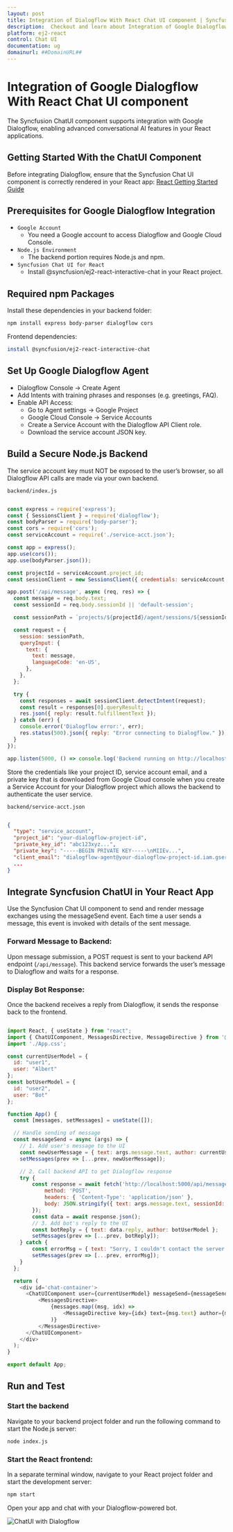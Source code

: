 ```yaml
---
layout: post
title: Integration of Dialogflow With React Chat UI component | Syncfusion
description:  Checkout and learn about Integration of Google Dialogflow With React Chat UI component of Syncfusion Essential JS 2 and more details.
platform: ej2-react
control: Chat UI
documentation: ug
domainurl: ##DomainURL##
---
```


# Integration of Google Dialogflow With React Chat UI component

The Syncfusion ChatUI component supports integration with Google Dialogflow, enabling advanced conversational AI features in your React applications.

## Getting Started With the ChatUI Component

Before integrating Dialogflow, ensure that the Syncfusion Chat UI component is correctly rendered in your React app:
[React Getting Started Guide](../getting-started)

## Prerequisites for Google Dialogflow Integration

* `Google Account`
  - You need a Google account to access Dialogflow and Google Cloud Console.
* `Node.js Environment`
  - The backend portion requires Node.js and npm.
* `Syncfusion Chat UI for React`
  - Install @syncfusion/ej2-react-interactive-chat in your React project.

## Required npm Packages

Install these dependencies in your backend folder:

```bash
npm install express body-parser dialogflow cors
```

Frontend dependencies:

```bash
install @syncfusion/ej2-react-interactive-chat
```

## Set Up Google Dialogflow Agent

* Dialogflow Console → Create Agent
* Add Intents with training phrases and responses (e.g. greetings, FAQ).
* Enable API Access:
  - Go to Agent settings → Google Project
  - Google Cloud Console → Service Accounts
  - Create a Service Account with the Dialogflow API Client role.
  - Download the service account JSON key.

## Build a Secure Node.js Backend

The service account key must NOT be exposed to the user’s browser, so all Dialogflow API calls are made via your own backend.

`backend/index.js`

```js

const express = require('express');
const { SessionsClient } = require('dialogflow');
const bodyParser = require('body-parser');
const cors = require('cors');
const serviceAccount = require('./service-acct.json');

const app = express();
app.use(cors());
app.use(bodyParser.json());

const projectId = serviceAccount.project_id;
const sessionClient = new SessionsClient({ credentials: serviceAccount });

app.post('/api/message', async (req, res) => {
  const message = req.body.text;
  const sessionId = req.body.sessionId || 'default-session';

  const sessionPath = `projects/${projectId}/agent/sessions/${sessionId}`;

  const request = {
    session: sessionPath,
    queryInput: {
      text: {
        text: message,
        languageCode: 'en-US',
      },
    },
  };

  try {
    const responses = await sessionClient.detectIntent(request);
    const result = responses[0].queryResult;
    res.json({ reply: result.fulfillmentText });
  } catch (err) {
    console.error('Dialogflow error:', err);
    res.status(500).json({ reply: "Error connecting to Dialogflow." });
  }
});

app.listen(5000, () => console.log('Backend running on http://localhost:5000'));
```

Store the credentials like your project ID, service account email, and a private key that is downloaded from Google Cloud console when you create a Service Account for your Dialogflow project which allows the backend to authenticate the user service.

`backend/service-acct.json`

```json

{
  "type": "service_account",
  "project_id": "your-dialogflow-project-id",
  "private_key_id": "abc123xyz...",
  "private_key": "-----BEGIN PRIVATE KEY-----\nMIIEv...",
  "client_email": "dialogflow-agent@your-dialogflow-project-id.iam.gserviceaccount.com",
  ...
}
```

## Integrate Syncfusion ChatUI in Your React App

Use the Syncfusion Chat UI component to send and render message exchanges using the messageSend event. Each time a user sends a message, this event is invoked with details of the sent message.

### Forward Message to Backend:

Upon message submission, a POST request is sent to your backend API endpoint (`/api/message`). This backend service forwards the user’s message to Dialogflow and waits for a response.

### Display Bot Response:

Once the backend receives a reply from Dialogflow, it sends the response back to the frontend.

```js

import React, { useState } from "react";
import { ChatUIComponent, MessagesDirective, MessageDirective } from '@syncfusion/ej2-react-interactive-chat';
import './App.css';

const currentUserModel = {
  id: "user1",
  user: "Albert"
};
const botUserModel = {
  id: "user2",
  user: "Bot"
};

function App() {
  const [messages, setMessages] = useState([]);

  // Handle sending of message
  const messageSend = async (args) => {
    // 1. Add user's message to the UI
    const newUserMessage = { text: args.message.text, author: currentUserModel };
    setMessages(prev => [...prev, newUserMessage]);

    // 2. Call backend API to get Dialogflow response
    try {
        const response = await fetch('http://localhost:5000/api/message', {
            method: 'POST',
            headers: { 'Content-Type': 'application/json' },
            body: JSON.stringify({ text: args.message.text, sessionId: currentUserModel.id })
        });
        const data = await response.json();
        // 3. Add bot's reply to the UI
        const botReply = { text: data.reply, author: botUserModel };
        setMessages(prev => [...prev, botReply]);
    } catch {
        const errorMsg = { text: "Sorry, I couldn't contact the server.", author: botUserModel };
        setMessages(prev => [...prev, errorMsg]);
    }
  };

  return (
    <div id='chat-container'>
      <ChatUIComponent user={currentUserModel} messageSend={messageSend}>
          <MessagesDirective>
              {messages.map((msg, idx) =>
                  <MessageDirective key={idx} text={msg.text} author={msg.author}></MessageDirective>
              )}
          </MessagesDirective>
      </ChatUIComponent>
    </div>
  );
}

export default App;
```

## Run and Test

### Start the backend

Navigate to your backend project folder and run the following command to start the Node.js server:

```bash
node index.js
```

### Start the React frontend:

In a separate terminal window, navigate to your React project folder and start the development server:

```bash
npm start
```
Open your app and chat with your Dialogflow-powered bot.

![ChatUI with Dialogflow](../images/dialogflow.png)